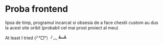 # Proba frontend

lipsa de timp, programul incarcat si obsesia de a face chestii custom au dus la acest site oribil (probabil cel mai prost proiect al meu)

At least I tried \(╯°□°）╯︵ ┻━┻
